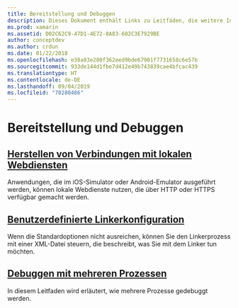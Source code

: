 ```yaml
---
title: Bereitstellung und Debuggen
description: Dieses Dokument enthält Links zu Leitfäden, die weitere Informationen zum Debuggen mit mehreren Prozessen und zu benutzerdefinierten Linker-Konfigurationen enthalten.
ms.prod: xamarin
ms.assetid: D02C62C9-47D1-4E72-8A83-602C3E7929BE
author: conceptdev
ms.author: crdun
ms.date: 01/22/2018
ms.openlocfilehash: e38a83e280f362eed9bde67901f7731658c6e57b
ms.sourcegitcommit: 933de144d1fbe7d412e49b743839cae4bfcac439
ms.translationtype: HT
ms.contentlocale: de-DE
ms.lasthandoff: 09/04/2019
ms.locfileid: "70280486"
---
```

# <a name="deployment--debugging"></a>Bereitstellung und Debuggen

## <a name="connect-to-local-web-servicesconnect-to-local-web-servicesmd"></a>[Herstellen von Verbindungen mit lokalen Webdiensten](connect-to-local-web-services.md)

Anwendungen, die im iOS-Simulator oder Android-Emulator ausgeführt werden, können lokale Webdienste nutzen, die über HTTP oder HTTPS verfügbar gemacht werden.

## <a name="custom-linker-configurationlinkermd"></a>[Benutzerdefinierte Linkerkonfiguration](linker.md)

Wenn die Standardoptionen nicht ausreichen, können Sie den Linkerprozess mit einer XML-Datei steuern, die beschreibt, was Sie mit dem Linker tun möchten.

## <a name="multi-process-debuggingmulti-process-debuggingmd"></a>[Debuggen mit mehreren Prozessen](multi-process-debugging.md)

In diesem Leitfaden wird erläutert, wie mehrere Prozesse gedebuggt werden.
